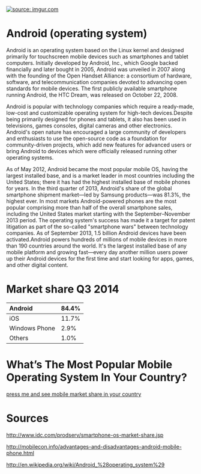 <a href='http://imgur.com/K242Eha'><img src='http://i.imgur.com/K242Eha.jpg?1' title='source: imgur.com' /></a>
# Android (operating system) #
Android is an operating system based on the Linux kernel and designed primarily for touchscreen mobile devices such as smartphones and tablet computers. Initially developed by Android, Inc., which Google backed financially and later bought in 2005, Android was unveiled in 2007 along with the founding of the Open Handset Alliance: a consortium of hardware, software, and telecommunication companies devoted to advancing open standards for mobile devices. The first publicly available smartphone running Android, the HTC Dream, was released on October 22, 2008.

Android is popular with technology companies which require a ready-made, low-cost and customizable operating system for high-tech devices.Despite being primarily designed for phones and tablets, it also has been used in televisions, games consoles, digital cameras and other electronics. Android's open nature has encouraged a large community of developers and enthusiasts to use the open-source code as a foundation for community-driven projects, which add new features for advanced users or bring Android to devices which were officially released running other operating systems.

As of May 2012, Android became the most popular mobile OS, having the largest installed base, and is a market leader in most countries including the United States; there it has had the highest installed base of mobile phones for years. In the third quarter of 2013, Android's share of the global smartphone shipment market—led by Samsung products—was 81.3%, the highest ever. In most markets Android-powered phones are the most popular comprising more than half of the overall smartphone sales, including the United States market starting with the September–November 2013 period. The operating system's success has made it a target for patent litigation as part of the so-called "smartphone wars" between technology companies. As of September 2013, 1.5 billion Android devices have been activated.Android powers hundreds of millions of mobile devices in more than 190 countries around the world. It's the largest installed base of any mobile platform and growing fast—every day another million users power up their Android devices for the first time and start looking for apps, games, and other digital content.

# Market share Q3 2014 #

| Android  | 84.4% |
|:---------|:------|
| iOS | 11.7% |
| Windows Phone | 2.9% |
| Others | 1.0% |

# What’s The Most Popular Mobile Operating System In Your Country? #

[press me and see mobile market share in your country](http://ibtimes.cartodb.com/viz/8306d2f0-4af6-11e3-b0d7-3085a9a956e8/embed_map?title=false&description=false&search=false&shareable=false&cartodb_logo=false&layer_selector=false&legends=true&scrollwheel=true&sublayer_options=1&sql=SELECT%20*%20FROM%20mobile_merge&zoom=2&center_lat=1.933226826438893&center_lon=1.58203125)

# Sources #

http://www.idc.com/prodserv/smartphone-os-market-share.jsp

http://mobilecon.info/advantages-and-disadvantages-android-mobile-phone.html

http://en.wikipedia.org/wiki/Android_%28operating_system%29



